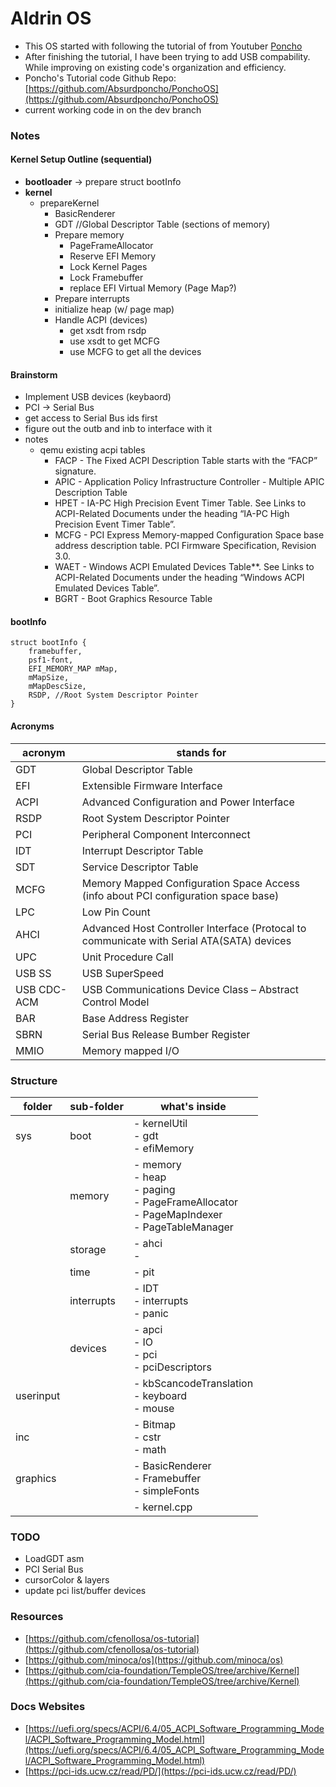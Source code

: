 # Aldrin OS
- This OS started with following the tutorial of from Youtuber [Poncho](https://www.youtube.com/channel/UC15iQ_QzTPxB6yGzzifJfKA)
- After finishing the tutorial, I have been trying to add USB compability. While improving on existing code's organization and efficiency.
- Poncho's Tutorial code Github Repo: [https://github.com/Absurdponcho/PonchoOS](https://github.com/Absurdponcho/PonchoOS)
- current working code in on the dev branch

### Notes
#### Kernel Setup Outline (sequential)
- __bootloader__ -> prepare struct bootInfo
- __kernel__
    - prepareKernel
        - BasicRenderer
        - GDT //Global Descriptor Table (sections of memory)
        - Prepare memory
            - PageFrameAllocator
            - Reserve EFI Memory
            - Lock Kernel Pages
            - Lock Framebuffer
            - replace EFI Virtual Memory (Page Map?)
        - Prepare interrupts
        - initialize heap (w/ page map)
        - Handle ACPI (devices)
            - get xsdt from rsdp
            - use xsdt to get MCFG
            - use MCFG to get all the devices

#### Brainstorm
- Implement USB devices (keybaord)
- PCI -> Serial Bus
- get access to Serial Bus ids first
- figure out the outb and inb to interface with it
- notes
    - qemu existing acpi tables
        - FACP - The Fixed ACPI Description Table starts with the “FACP” signature. 
        - APIC - Application Policy Infrastructure Controller - Multiple APIC Description Table
        - HPET - IA-PC High Precision Event Timer Table. See Links to ACPI-Related Documents under the heading “IA-PC High Precision Event Timer Table”.
        - MCFG - PCI Express Memory-mapped Configuration Space base address description table. PCI Firmware Specification, Revision 3.0.
        - WAET - Windows ACPI Emulated Devices Table**. See Links to ACPI-Related Documents under the heading “Windows ACPI Emulated Devices Table”.
        - BGRT - Boot Graphics Resource Table


#### bootInfo
```{cpp}
struct bootInfo {
    framebuffer,
    psf1-font,
    EFI_MEMORY_MAP mMap,
    mMapSize,
    mMapDescSize,
    RSDP, //Root System Descriptor Pointer
}
```

#### Acronyms
|acronym|stands for|
|---|---|
|GDT|Global Descriptor Table|
|EFI|Extensible Firmware Interface|
|ACPI|Advanced Configuration and Power Interface|
|RSDP|Root System Descriptor Pointer|
|PCI|Peripheral Component Interconnect|
|IDT|Interrupt Descriptor Table|
|SDT|Service Descriptor Table|
|MCFG|Memory Mapped Configuration Space Access (info about PCI configuration space base)|
|LPC|Low Pin Count|
|AHCI|Advanced Host Controller Interface (Protocal to communicate with Serial ATA(SATA) devices|
|UPC|Unit Procedure Call|
|USB SS|USB SuperSpeed|
|USB CDC-ACM|USB Communications Device Class – Abstract Control Model|
|BAR|Base Address Register|
|SBRN|Serial Bus Release Bumber Register|
|MMIO|Memory mapped I/O|

### Structure
|folder|sub-folder|what's inside|
|---    |---    |---|
|sys    |boot   |- kernelUtil<br/>- gdt<br/>- efiMemory
|       |memory |- memory<br/>- heap<br/>- paging<br/>- PageFrameAllocator<br/>- PageMapIndexer<br/>- PageTableManager
|       |storage|- ahci<br/>- 
|       |time   |- pit
|       |interrupts|- IDT<br/>- interrupts<br/>- panic<br/>
|       |devices|- apci<br/>- IO<br/>- pci<br/>- pciDescriptors
|userinput|     |- kbScancodeTranslation<br/>- keyboard<br/>- mouse<br/>
|inc    |       |- Bitmap<br/>- cstr<br/>- math<br/>
|graphics|      |- BasicRenderer<br/>- Framebuffer<br/>- simpleFonts
|       |       |- kernel.cpp<br/>

### TODO
- LoadGDT asm
- PCI Serial Bus
- cursorColor & layers
- update pci list/buffer devices


### Resources
- [https://github.com/cfenollosa/os-tutorial](https://github.com/cfenollosa/os-tutorial)
- [https://github.com/minoca/os](https://github.com/minoca/os)
- [https://github.com/cia-foundation/TempleOS/tree/archive/Kernel](https://github.com/cia-foundation/TempleOS/tree/archive/Kernel)


### Docs Websites
- [https://uefi.org/specs/ACPI/6.4/05_ACPI_Software_Programming_Model/ACPI_Software_Programming_Model.html](https://uefi.org/specs/ACPI/6.4/05_ACPI_Software_Programming_Model/ACPI_Software_Programming_Model.html)
- [https://pci-ids.ucw.cz/read/PD/](https://pci-ids.ucw.cz/read/PD/)
